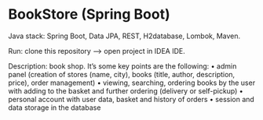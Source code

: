 # BookStore (Spring Boot)

Java stack: Spring Boot, Data JPA, REST, H2database, Lombok, Maven.

Run: clone this repository --> open project in IDEA IDE.

Description: book shop.
It’s some key points are the following:
•	admin panel (creation of stores (name, city), books (title, author, description, price), order management)
•	viewing, searching, ordering books by the user with adding to the basket and further ordering (delivery or self-pickup)
•	personal account with user data, basket and history of orders
•	session and data storage in the database

